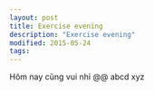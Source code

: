 ```yaml
---
layout: post
title: Exercise evening
description: "Exercise evening"
modified: 2015-05-24
tags:
---
```


<label>Hôm nay cũng vui nhỉ @@
abcd xyz
</label>
